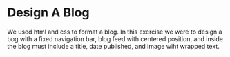 Design A Blog
====================

We used html and css to format a blog. In this exercise we were to design a bog with a fixed navigation bar, blog feed with centered position, and inside the blog must include a title, date published, and image wiht wrapped text.
